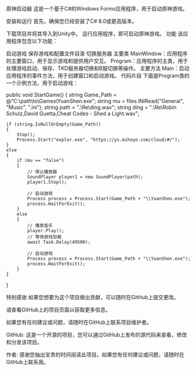 原神启动器
这是一个基于C#的Windows Forms应用程序，用于启动原神游戏。

安装和运行
首先，确保您已经安装了C# 8.0或更高版本。

下载项目并将其导入到Unity中。
运行应用程序，即可启动原神游戏。
功能
该应用程序包含以下功能：

启动游戏
保存游戏和配置文件目录
切换服务器
主要类
MainWindow：应用程序的主要窗口，用于显示游戏和提供用户交互。
Program：应用程序的主类，用于处理游戏启动、保存、TKD服务器切换和B服切换等操作。
主要方法
Main：启动应用程序的事件方法，用于创建窗口和启动游戏。
代码片段
下面是Program类的一个示例方法，用于启动游戏：

public void StartGame()
{
    string Game_Path = @"C:\path\to\Games\YuanShen.exe";
    string mu = files.INIRead("General", "Music", ".ini");
    string path = ".\\Re\\ding.wav";
    string ding = ".\\Re\\Robin Schulz,David Guetta,Cheat Codes - Shed a Light.wav";

    if (string.IsNullOrEmpty(Game_Path))
    {
        Stop();
        Process.Start("explor.exe", "https://ys.mihoyo.com/cloud/#/");
    }
    else
    {
        if (mu == "false")
        {
            // 停止播放器
            SoundPlayer player1 = new SoundPlayer(path);
            player1.Stop();

            // 启动游戏
            Process process = Process.Start(Game_Path + "\\YuanShen.exe");
            process.WaitForExit();
        }
        else
        {
            // 播放音乐
            player.Play();
            // 等待游戏加载
            await Task.Delay(49500);

            // 启动游戏
            Process process = Process.Start(Game_Path + "\\YuanShen.exe");
            process.WaitForExit();
        }
    }
}

特别感谢
如果您想要为这个项目做出贡献，可以随时在GitHub上提交更改。

请查看GitHub上的项目页面以获取更多信息。

如果您有任何建议或问题，请随时在GitHub上联系项目维护者。

GitHub: 这是一个开源的项目，您可以通过GitHub上发布的源代码来查看，修改和分发该项目。

作者: 感谢您抽出宝贵的时间阅读此项目。如果您有任何建议或问题，请随时在GitHub上联系我。
